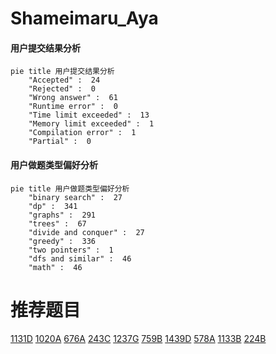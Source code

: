 # Shameimaru_Aya

<!-- tabs:start -->



#### **用户提交结果分析**

```mermaid
pie title 用户提交结果分析
    "Accepted" :  24
    "Rejected" :  0
    "Wrong answer" :  61
    "Runtime error" :  0
    "Time limit exceeded" :  13
    "Memory limit exceeded" :  1
    "Compilation error" :  1
    "Partial" :  0
```

#### **用户做题类型偏好分析**

```mermaid
pie title 用户做题类型偏好分析
    "binary search" :  27
    "dp" :  341
    "graphs" :  291
    "trees" :  67
    "divide and conquer" :  27
    "greedy" :  336
    "two pointers" :  1
    "dfs and similar" :  46
    "math" :  46
```



<!-- tabs:end -->
# 推荐题目
[1131D](https://codeforces.com/contest/1131/problem/D)
[1020A](https://codeforces.com/contest/1020/problem/A)
[676A](https://codeforces.com/contest/676/problem/A)
[243C](https://codeforces.com/contest/243/problem/C)
[1237G](https://codeforces.com/contest/1237/problem/G)
[759B](https://codeforces.com/contest/759/problem/B)
[1439D](https://codeforces.com/contest/1439/problem/D)
[578A](https://codeforces.com/contest/578/problem/A)
[1133B](https://codeforces.com/contest/1133/problem/B)
[224B](https://codeforces.com/contest/224/problem/B)
